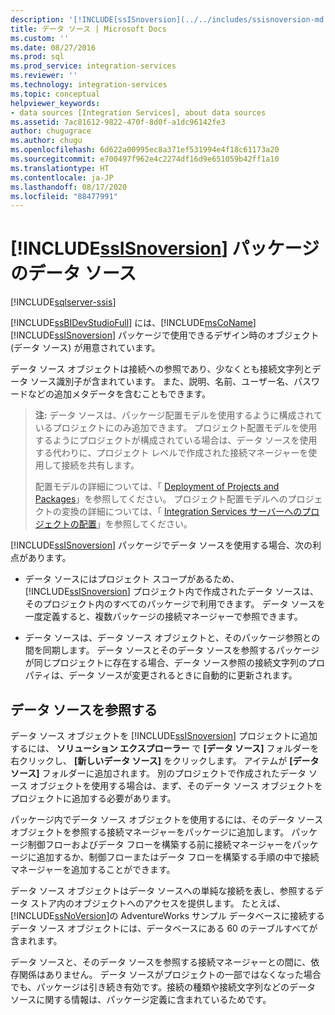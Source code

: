 ```yaml
---
description: '[!INCLUDE[ssISnoversion](../../includes/ssisnoversion-md.md)] パッケージのデータ ソース'
title: データ ソース | Microsoft Docs
ms.custom: ''
ms.date: 08/27/2016
ms.prod: sql
ms.prod_service: integration-services
ms.reviewer: ''
ms.technology: integration-services
ms.topic: conceptual
helpviewer_keywords:
- data sources [Integration Services], about data sources
ms.assetid: 7ac81612-9822-470f-8d0f-a1dc96142fe3
author: chugugrace
ms.author: chugu
ms.openlocfilehash: 6d622a00995ec8a371ef531994e4f18c61173a20
ms.sourcegitcommit: e700497f962e4c2274df16d9e651059b42ff1a10
ms.translationtype: HT
ms.contentlocale: ja-JP
ms.lasthandoff: 08/17/2020
ms.locfileid: "88477991"
---
```

# <a name="data-sources-for-ssisnoversion-packages"></a>[!INCLUDE[ssISnoversion](../../includes/ssisnoversion-md.md)] パッケージのデータ ソース

[!INCLUDE[sqlserver-ssis](../../includes/applies-to-version/sqlserver-ssis.md)]


  [!INCLUDE[ssBIDevStudioFull](../../includes/ssbidevstudiofull-md.md)] には、[!INCLUDE[msCoName](../../includes/msconame-md.md)] [!INCLUDE[ssISnoversion](../../includes/ssisnoversion-md.md)] パッケージで使用できるデザイン時のオブジェクト (データ ソース) が用意されています。  
  
 データ ソース オブジェクトは接続への参照であり、少なくとも接続文字列とデータ ソース識別子が含まれています。 また、説明、名前、ユーザー名、パスワードなどの追加メタデータを含むこともできます。  
  
> **注:** データ ソースは、パッケージ配置モデルを使用するように構成されているプロジェクトにのみ追加できます。 プロジェクト配置モデルを使用するようにプロジェクトが構成されている場合は、データ ソースを使用する代わりに、プロジェクト レベルで作成された接続マネージャーを使用して接続を共有します。  
>   
>  配置モデルの詳細については、「 [Deployment of Projects and Packages](../packages/deploy-integration-services-ssis-projects-and-packages.md)」を参照してください。 プロジェクト配置モデルへのプロジェクトの変換の詳細については、「 [Integration Services サーバーへのプロジェクトの配置](https://msdn.microsoft.com/library/hh231102.aspx)」を参照してください。  
  
 [!INCLUDE[ssISnoversion](../../includes/ssisnoversion-md.md)] パッケージでデータ ソースを使用する場合、次の利点があります。  
  
-   データ ソースにはプロジェクト スコープがあるため、 [!INCLUDE[ssISnoversion](../../includes/ssisnoversion-md.md)] プロジェクト内で作成されたデータ ソースは、そのプロジェクト内のすべてのパッケージで利用できます。 データ ソースを一度定義すると、複数パッケージの接続マネージャーで参照できます。  
  
-   データ ソースは、データ ソース オブジェクトと、そのパッケージ参照との間を同期します。 データ ソースとそのデータ ソースを参照するパッケージが同じプロジェクトに存在する場合、データ ソース参照の接続文字列のプロパティは、データ ソースが変更されるときに自動的に更新されます。  
  
## <a name="reference-data-sources"></a>データ ソースを参照する  
 データ ソース オブジェクトを [!INCLUDE[ssISnoversion](../../includes/ssisnoversion-md.md)] プロジェクトに追加するには、 **ソリューション エクスプローラー** で **[データ ソース]** フォルダーを右クリックし、 **[新しいデータ ソース]** をクリックします。 アイテムが **[データ ソース]** フォルダーに追加されます。 別のプロジェクトで作成されたデータ ソース オブジェクトを使用する場合は、まず、そのデータ ソース オブジェクトをプロジェクトに追加する必要があります。  
  
 パッケージ内でデータ ソース オブジェクトを使用するには、そのデータ ソース オブジェクトを参照する接続マネージャーをパッケージに追加します。 パッケージ制御フローおよびデータ フローを構築する前に接続マネージャーをパッケージに追加するか、制御フローまたはデータ フローを構築する手順の中で接続マネージャーを追加することができます。  
  
 データ ソース オブジェクトはデータ ソースへの単純な接続を表し、参照するデータ ストア内のオブジェクトへのアクセスを提供します。 たとえば、 [!INCLUDE[ssNoVersion](../../includes/ssnoversion-md.md)]の AdventureWorks サンプル データベースに接続するデータ ソース オブジェクトには、データベースにある 60 のテーブルすべてが含まれます。  
  
 データ ソースと、そのデータ ソースを参照する接続マネージャーとの間に、依存関係はありません。 データ ソースがプロジェクトの一部ではなくなった場合でも、パッケージは引き続き有効です。接続の種類や接続文字列などのデータ ソースに関する情報は、パッケージ定義に含まれているためです。  
  
  
